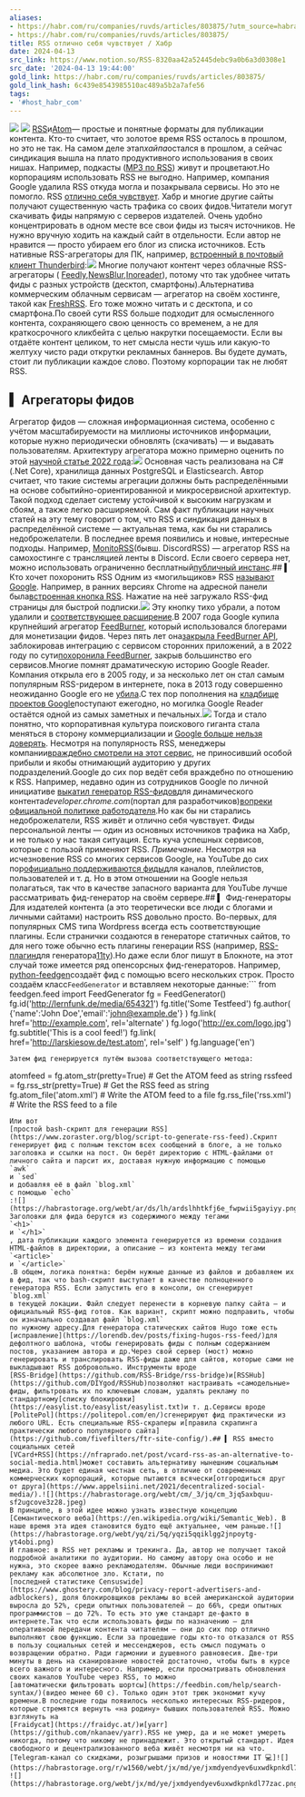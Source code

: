 ```yaml
---
aliases:
- https://habr.com/ru/companies/ruvds/articles/803875/?utm_source=habrahabr&utm_medium=rss&utm_campaign=803875
- https://habr.com/ru/companies/ruvds/articles/803875/
title: RSS отлично себя чувствует / Хабр
date: 2024-04-13
src_link: https://www.notion.so/RSS-8320aa42a52445debc9a0b6a3d0308e1
src_date: '2024-04-13 19:44:00'
gold_link: https://habr.com/ru/companies/ruvds/articles/803875/
gold_link_hash: 6c439e8543985510ac489a5b2a7afe56
tags:
- '#host_habr_com'
---
```


![](https://habrastorage.org/r/w1560/webt/0m/_6/xc/0m_6xcnasqrn0p0tuddq4iusq1w.png)
![](https://habrastorage.org/webt/0m/_6/xc/0m_6xcnasqrn0p0tuddq4iusq1w.png)
[RSS](https://www.rssboard.org/rss-specification)и[Atom](https://www.ietf.org/rfc/rfc4287.txt)— простые и понятные форматы для публикации контента. Кто-то считает, что золотое время RSS осталось в прошлом, но это не так. На самом деле этап*хайпа*остался в прошлом, а сейчас синдикация вышла на плато продуктивного использования в своих нишах. Например, подкасты ([MP3 по RSS](https://www.makeuseof.com/tag/the-evolution-of-the-podcast-how-a-medium-was-born-geek-history/)) живут и процветают.Но корпорациям использовать RSS не выгодно. Например, компания Google удалила RSS откуда могла и позакрывала сервисы. Но это не помогло. RSS
[отлично себя чувствует](https://www.pcloadletter.dev/blog/rss/). Хабр и многие другие сайты получают существенную часть трафика со своих фидов.Читатели могут скачивать фиды напрямую с серверов издателей. Очень удобно концентрировать в одном месте все свои фиды из тысяч источников. Не нужно вручную ходить на каждый сайт в отдельности. Если автор не нравится — просто убираем его блог из списка источников. Есть нативные RSS-агрегаторы для ПК, например,
[встроенный в почтовый клиент Thunderbird](https://blog.thunderbird.net/2022/05/thunderbird-rss-feeds-guide-favorite-content-to-the-inbox/):![](https://habrastorage.org/webt/ln/pq/sd/lnpqsdajlhupqc8nz53pk6rapqw.png)
Многие получают контент через облачные RSS-агрегаторы (
[Feedly](https://feedly.com/),[NewsBlur](https://newsblur.com/),[Inoreader](https://www.inoreader.com/)), потому что так удобнее читать фиды с разных устройств (десктоп, смартфоны).Альтернатива коммерческим облачным сервисам — агрегатор на своём хостинге, такой как
[FreshRSS](https://github.com/FreshRSS/FreshRSS). Его тоже можно читать и с десктопа, и со смартфона.По своей сути RSS больше подходит для осмысленного контента, сохраняющего свою ценность со временем, а не для краткосрочного кликбейта с целью накрутки посещаемости. Если вы отдаёте контент целиком, то нет смысла нести чушь или какую-то желтуху чисто ради открутки рекламных баннеров. Вы будете думать, стоит ли публикации каждое слово. Поэтому корпорации так не любят RSS.
## ▍ Агрегаторы фидов
Агрегатор фидов — сложная информационная система, особенно с учётом масштабируемости на миллионы источников информации, которые нужно периодически обновлять (скачивать) — и выдавать пользователям.
Архитектуру агрегатора можно примерно оценить по этой
[научной статье 2022 года](https://www.researchgate.net/publication/365419782_A_Scalable_Aggregation_System_Designed_to_Process_50000_RSS_Feeds):![](https://habrastorage.org/webt/zb/me/na/zbmenaympreayntekxddkk_f1ay.jpeg)
Основная часть реализована на C# (.Net Core), хранилища данных PostgreSQL и Elasticsearch. Автор считает, что такие системы агрегации должны быть распределёнными на основе событийно-ориентированной и микросервисной архитектур. Такой подход сделает систему устойчивой к высоким нагрузкам и сбоям, а также легко расширяемой.
Сам факт публикации научных статей на эту тему говорит о том, что RSS и синдикация данных в распределённой системе — актуальная тема, как бы ни старались недоброжелатели.
В последнее время появились и новые, интересные подходы. Например,
[MonitoRSS](https://github.com/synzen/MonitoRSS)(бывш. DiscordRSS) — агрегатор RSS на самохостинге с трансляцией ленты в Discord. Если своего сервера нет, можно использовать ограниченно бесплатный[публичный инстанс](https://monitorss.xyz/).## ▍ Кто хочет похоронить RSS
Одним из «могильщиков» RSS
[называют Google](https://openrss.org/blog/how-google-helped-destroy-adoption-of-rss-feeds). Например, в ранних версиях Chrome на адресной панели была[встроенная кнопка RSS](https://www.chromium.org/user-experience/feed-subscriptions/). Нажатие на неё загружало RSS-фид страницы для быстрой подписки.![](https://habrastorage.org/webt/xr/rl/fm/xrrlfmyp7tb6xet58f0cf-xatd4.png)
Эту кнопку тихо убрали, а потом удалили и
[соответствующее расширение](https://techcrunch.com/2013/03/15/google-kills-rss/).В 2007 года Google купила крупнейший агрегатор
[FeedBurner](https://en.wikipedia.org/wiki/FeedBurner), который использовался блогерами для монетизации фидов. Через пять лет она[закрыла FeedBurner API](https://web.archive.org/web/20140111101204/https://developers.google.com/feedburner/?csw=1), заблокировав интеграцию с сервисом сторонних приложений, а в 2022 году по сути[похоронила FeedBurner](https://archive.ph/WqZM8), закрыв большинство его сервисов.Многие помнят драматическую историю Google Reader. Компания открыла его в 2005 году, и за несколько лет он стал самым популярным RSS-ридером в интернете, пока в 2013 году совершенно неожиданно Google его не
[убила](https://googleblog.blogspot.com/2013/03/a-second-spring-of-cleaning.html).С тех пор пополнения на
[кладбище проектов Google](https://killedbygoogle.com/)поступают ежегодно, но могилка Google Reader остаётся одной из самых заметных и печальных.![](https://habrastorage.org/webt/s4/-g/vl/s4-gvlawrbjgg5fapv9fewkhh7w.png)
Тогда и стало понятно, что корпоративная культура поискового гиганта стала меняться в сторону коммерциализации и
[Google больше нельзя доверять](https://habr.com/ru/companies/ruvds/articles/753560/). Несмотря на популярность RSS, менеджеры компании[враждебно смотрели на этот сервис](https://www.theverge.com/23778253/google-reader-death-2013-rss-social), не приносивший особой прибыли и якобы отнимающий аудиторию у других подразделений.Google до сих пор ведёт себя враждебно по отношению к RSS. Например, недавно один из сотрудников Google по личной инициативе
[выкатил генератор RSS-фидов](https://github.com/bramus/chrome-for-developers-rss)для динамического контента*developer.chrome.com*(портал для разработчиков)[вопреки официальной политике работодателя](https://issuetracker.google.com/issues/314910854?pli=1#comment2).Но как бы ни старались недоброжелатели, RSS живёт и отлично себя чувствует. Фиды персональной ленты — один из основных источников трафика на Хабр, и не только у нас такая ситуация. Есть куча успешных сервисов, которые с пользой применяют RSS.
*Примечание*. Несмотря на исчезновение RSS со многих сервисов Google, на YouTube до сих пор[официально поддерживаются фиды](https://www.youtube.com/feeds/videos.xml?user=NFL)для каналов, плейлистов, пользователей и т. д. Но в этом отношении на Google нельзя полагаться, так что в качестве запасного варианта для YouTube лучше рассматривать фид-генератор на своём сервере.## ▍ Фид-генераторы
Для издателей контента (а это теоретически все люди с блогами и личными сайтами) настроить RSS довольно просто.
Во-первых, для популярных CMS типа Wordpress всегда есть соответствующие плагины. Если странички создаются в генераторе статичных сайтов, то для него тоже обычно есть плагины генерации RSS (например,
[RSS-плагин](https://www.11ty.dev/docs/plugins/rss/)для генератора[11ty](https://www.11ty.dev/)).Но даже если блог пишут в Блокноте, на этот случай тоже имеется ряд опенсорсных фид-генераторов. Например,
[python-feedgen](https://github.com/lkiesow/python-feedgen)создаёт фид с помощью всего нескольких строк. Просто создаём класс`FeedGenerator`
и вставляем некоторые данные:```
from feedgen.feed import FeedGenerator
fg = FeedGenerator()
fg.id('http://lernfunk.de/media/654321')
fg.title('Some Testfeed')
fg.author( {'name':'John Doe','email':'john@example.de'} )
fg.link( href='http://example.com', rel='alternate' )
fg.logo('http://ex.com/logo.jpg')
fg.subtitle('This is a cool feed!')
fg.link( href='http://larskiesow.de/test.atom', rel='self' )
fg.language('en')
```
Затем фид генерируется путём вызова соответствующего метода:
```
atomfeed = fg.atom_str(pretty=True) # Get the ATOM feed as string
rssfeed = fg.rss_str(pretty=True) # Get the RSS feed as string
fg.atom_file('atom.xml') # Write the ATOM feed to a file
fg.rss_file('rss.xml') # Write the RSS feed to a file
```
Или вот
[простой bash-скрипт для генерации RSS](https://www.zoraster.org/blog/script-to-generate-rss-feed).Скрипт генерирует фид с полным текстом всех сообщений в блоге, а не только заголовка и ссылки на пост. Он берёт директорию с HTML-файлами от личного сайта и парсит их, доставая нужную информацию с помощью
`awk`
и `sed`
и добавляя её в файл `blog.xml`
с помощью `echo`
:![](https://habrastorage.org/webt/ar/ds/lh/ardslhhtkfj6e_fwpwii5gayiyy.png)
Заголовки для фида берутся из содержимого между тегами
`<h1>`
и `</h1>`
, дата публикации каждого элемента генерируется из времени создания HTML-файлов в директории, а описание — из контента между тегами `<article>`
и `</article>`
.В общем, логика понятна: берём нужные данные из файлов и добавляем их в фид, так что bash-скрипт выступает в качестве полноценного генератора RSS. Если запустить его в консоли, он сгенерирует
`blog.xml`
в текущей локации. Файл следует перенести в корневую папку сайта — и официальный RSS-фид готов. Как вариант, скрипт можно подправить, чтобы он изначально создавал файл `blog.xml`
по нужному адресу.Для генератора статических сайтов Hugo тоже есть
[исправление](https://lorendb.dev/posts/fixing-hugos-rss-feed/)для дефолтного шаблона, чтобы генерировать фиды с полным содержанием постов, указанием автора и др.Через свой сервер (мост) можно генерировать и транслировать RSS-фиды даже для сайтов, которые сами не выкладывают RSS добровольно. Инструменты вроде
[RSS-Bridge](https://github.com/RSS-Bridge/rss-bridge)и[RSSHub](https://github.com/DIYgod/RSSHub)позволяют настраивать «самодельные» фиды, фильтровать их по ключевым словам, удалять рекламу по стандартному[списку блокировки](https://easylist.to/easylist/easylist.txt)и т. д.Сервисы вроде
[PolitePol](https://politepol.com/en/)сгенерируют фид практически из любого URL. Есть специальные RSS-скраперы и[правила скрапинга практически любого популярного сайта](https://github.com/fivefilters/ftr-site-config/).## ▍ RSS вместо социальных сетей
[VCard+RSS](https://nfraprado.net/post/vcard-rss-as-an-alternative-to-social-media.html)может составить альтернативу нынешним социальным медиа. Это будет единая честная сеть, в отличие от современных коммерческих корпораций, которые пытаются всячески[отгородиться друг от друга](https://www.appelsiini.net/2021/decentralized-social-media/).![](https://habrastorage.org/webt/cm/_3/jq/cm_3jq5axbquu-sf2ugcove3z28.jpeg)
В принципе, в этой идее можно узнать известную концепцию
[Семантического веба](https://en.wikipedia.org/wiki/Semantic_Web). В наше время эта идея становится будто ещё актуальнее, чем раньше.![](https://habrastorage.org/webt/yq/zi/5q/yqzi5qqiklgg2jnpoytg-yt4obi.png)
И главное: в RSS нет рекламы и трекинга. Да, автор не получает такой подробной аналитики по аудитории. Но самому автору она особо и не нужна, это скорее важно рекламодателям. Обычные люди воспринимают рекламу как абсолютное зло. Кстати, по
[последней статистике Censuswide](https://www.ghostery.com/blog/privacy-report-advertisers-and-adblockers), доля блокировщиков рекламы во всей американской аудитории выросла до 52%, среди опытных пользователей — до 66%, среди опытных программистов — до 72%. То есть это уже стандарт де-факто в интернете.Так что если использовать фиды по назначению — для оперативной передачи контента читателям — они до сих пор отлично выполняют свою функцию. Если за прошедшие годы кто-то отказался от RSS в пользу социальных сетей и мессенджеров, есть смысл подумать о возвращении обратно. Ради гармонии и душевного равновесия. Две-три минуты в день на сканирование новостей достаточно, чтобы быть в курсе всего важного и интересного. Например, если просматривать обновления своих каналов YouTube через RSS, то можно
[автоматически фильтровать шортсы](https://feedbin.com/help/search-syntax/)(видео менее 60 с). Только один этот трюк экономит кучу времени.В последние годы появилось несколько интересных RSS-ридеров, которые стремятся вернуть «на родину» бывших пользователей RSS. Можно взглянуть на
[Fraidycat](https://fraidyc.at/)и[yarr](https://github.com/nkanaev/yarr).RSS не умер, да и не может умереть никогда, потому что никому не принадлежит. Это открытый стандарт. Идея свободного и децентрализованного веба живёт несмотря ни на что.
[Telegram-канал со скидками, розыгрышами призов и новостями IT 💻]![](https://habrastorage.org/r/w1560/webt/jx/md/ye/jxmdyendyev6uxwdkpnkdl77zac.png)
![](https://habrastorage.org/webt/jx/md/ye/jxmdyendyev6uxwdkpnkdl77zac.png)